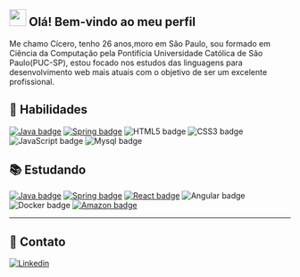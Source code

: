 ## <img src="https://media.giphy.com/media/hvRJCLFzcasrR4ia7z/giphy.gif" width="30px"> Olá! Bem-vindo ao meu perfil

<p>
Me chamo Cícero, tenho 26 anos,moro em São Paulo, sou formado em Ciência da Computação pela Pontifícia Universidade Católica de São Paulo(PUC-SP), estou focado nos estudos das linguagens para desenvolvimento web mais atuais com o objetivo de ser um excelente profissional.
</p>


## 📌 Habilidades

[![Java badge](https://img.shields.io/badge/-JAVA-007396?style=flat-square&logo=java&logoColor=white&link=https://www.java.com)](https://www.java.com)
[![Spring badge](https://img.shields.io/badge/-Spring_Boot-6DB33F?style=flat-square&logo=spring&logoColor=white&link=https://spring.io/projects/spring-boot)](https://spring.io/projects/spring-boot)
![HTML5 badge](https://img.shields.io/badge/-HTML5-E34F26?style=flat-square&logo=HTML5&logoColor=white)
![CSS3 badge](https://img.shields.io/badge/-CSS3-1572B6?style=flat-square&logo=CSS3&logoColor=white)
![JavaScript badge](https://img.shields.io/badge/-JavaScript-F29400?style=flat-square&logo=javascript&logoColor=white)
![Mysql badge](https://img.shields.io/badge/MySQL-00000F?style=for-the-badge&logo=mysql&logoColor=white)

## 📚 Estudando

[![Java badge](https://img.shields.io/badge/-JAVA-007396?style=flat-square&logo=java&logoColor=white&link=https://www.java.com)](https://www.java.com)
[![Spring badge](https://img.shields.io/badge/-Spring_Boot-6DB33F?style=flat-square&logo=spring&logoColor=white&link=https://spring.io/projects/spring-boot)](https://spring.io/projects/spring-boot)
[![React badge](https://img.shields.io/badge/-ReactJS-13B5EA?style=flat-square&logo=react&logoColor=white&link=https://reactjs.org)](https://reactjs.org)
![Angular badge](https://img.shields.io/badge/Angular-DD0031?style=for-the-badge&logo=angular&logoColor=white)
![Docker badge](https://img.shields.io/badge/Docker-2CA5E0?style=for-the-badge&logo=docker&logoColor=white)
[![Amazon badge](https://img.shields.io/badge/Amazon_AWS-232F3E?style=for-the-badge&logo=amazon-aws&logoColor=white)](https://aws.amazon.com/)

---

## :boy: **Contato**

<div>
        <a href="https://www.linkedin.com/in/c%C3%ADcero-souza-fran%C3%A7a/"><img src="https://img.shields.io/badge/LinkedIn-0077B5?style=for-the-badge&logo=linkedin&logoColor=white" alt="Linkedin"></a>   
</div>
